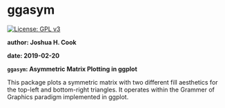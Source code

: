 # ggasym

[![License: GPL v3](https://img.shields.io/badge/License-GPLv3-blue.svg)](https://www.gnu.org/licenses/gpl-3.0)

**author: Joshua H. Cook**

**date: 2019-02-20**

**`ggasym`: Asymmetric Matrix Plotting in ggplot**


This package plots a symmetric matrix with two different fill aesthetics for the top-left and bottom-right triangles. It operates within the Grammer of Graphics paradigm implemented in ggplot.
